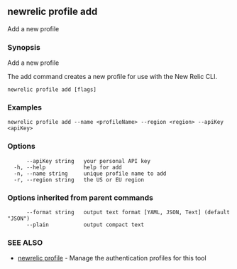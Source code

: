 ## newrelic profile add

Add a new profile

### Synopsis

Add a new profile

The add command creates a new profile for use with the New Relic CLI.


```
newrelic profile add [flags]
```

### Examples

```
newrelic profile add --name <profileName> --region <region> --apiKey <apiKey>
```

### Options

```
      --apiKey string   your personal API key
  -h, --help            help for add
  -n, --name string     unique profile name to add
  -r, --region string   the US or EU region
```

### Options inherited from parent commands

```
      --format string   output text format [YAML, JSON, Text] (default "JSON")
      --plain           output compact text
```

### SEE ALSO

* [newrelic profile](newrelic_profile.md)	 - Manage the authentication profiles for this tool

